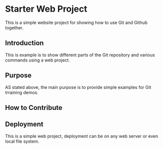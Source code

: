 # Starter Web Project
This is a simple website project for showing how to use Git and Github together.
## Introduction

This is example is to show different parts of the Git repository and various commands using a web project.
## Purpose
AS stated above, the main purpose is to provide simple examples for Git trraining demos.
## How to Contribute
## Deployment
This is a simple web project, deployment can be on any web server or even local file system.